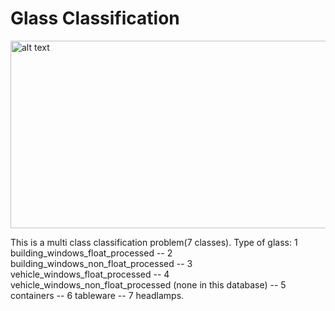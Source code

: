 # Glass Classification

<img src="https://images.moneycontrol.com/static-mcnews/2018/10/health-insurance-form-1280x720-770x433.jpg?impolicy=website&width=770&height=431" alt="alt text" width="600" height="300">

This is a multi class classification problem(7 classes). 
Type of glass: 1 building_windows_float_processed -- 2 building_windows_non_float_processed -- 3 vehicle_windows_float_processed -- 4 vehicle_windows_non_float_processed (none in this database) -- 5 containers -- 6 tableware -- 7 headlamps.
